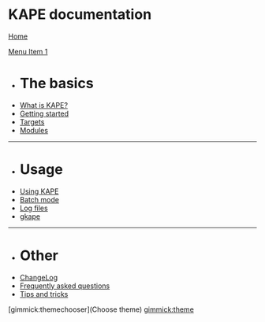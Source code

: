 # KAPE documentation

[Home](index.md)

[Menu Item 1]()

  * # The basics
  * [What is KAPE?](Pages\1-WhatIsKape.md)
  * [Getting started](Pages\2.-Getting-started.md)
  * [Targets](Pages\2.1-Targets.md)
  * [Modules](Pages\2.2-Modules.md)
  - - - -
  * # Usage
  * [Using KAPE](Pages\3.-Using-KAPE.md)
  * [Batch mode](Pages\3.1-Batch-mode)
  * [Log files](Pages\4.-Log-files.md)
  * [gkape](Pages\5.-gkape.md)
  - - - -
  * # Other
  * [ChangeLog](Pages\0.-Changelog.md)
  * [Frequently asked questions](Pages\50-Frequently-asked-questions.md)
  * [Tips and tricks](Pages\60-Tips-and-tricks.md)



[gimmick:themechooser](Choose theme)
[gimmick:theme](flatly)
